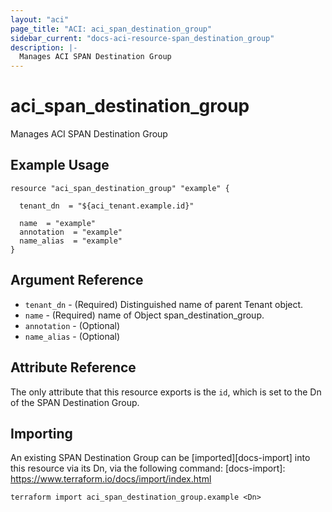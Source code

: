 ```yaml
---
layout: "aci"
page_title: "ACI: aci_span_destination_group"
sidebar_current: "docs-aci-resource-span_destination_group"
description: |-
  Manages ACI SPAN Destination Group
---
```


# aci_span_destination_group #
Manages ACI SPAN Destination Group

## Example Usage ##

```hcl
resource "aci_span_destination_group" "example" {

  tenant_dn  = "${aci_tenant.example.id}"

  name  = "example"
  annotation  = "example"
  name_alias  = "example"
}
```
## Argument Reference ##
* `tenant_dn` - (Required) Distinguished name of parent Tenant object.
* `name` - (Required) name of Object span_destination_group.
* `annotation` - (Optional) 
* `name_alias` - (Optional) 



## Attribute Reference

The only attribute that this resource exports is the `id`, which is set to the
Dn of the SPAN Destination Group.

## Importing ##

An existing SPAN Destination Group can be [imported][docs-import] into this resource via its Dn, via the following command:
[docs-import]: https://www.terraform.io/docs/import/index.html


```
terraform import aci_span_destination_group.example <Dn>
```